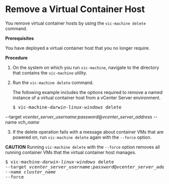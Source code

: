 # Remove a Virtual Container Host #

You remove virtual container hosts by using the `vic-machine delete` command.

**Prerequisites**

You have deployed a virtual container host that you no longer require.

**Procedure**

1. On the system on which you run `vic-machine`, navigate to the directory that contains the `vic-machine` utility.
2. Run the `vic-machine delete` command. 

   The following example includes the options required to remove a named instance of a virtual container host from a vCenter Server environment.

   <pre>$ vic-machine<i>-darwin</i><i>-linux</i><i>-windows</i> delete
--target <i>vcenter_server_username</i>:<i>password</i>@<i>vcenter_server_address</i>
--name <i>vch_name</i></pre>

3. If the delete operation fails with a message about container VMs that are powered on, run `vic-machine delete` again with the `--force` option.

  **CAUTION** Running `vic-machine delete` with the `--force` option removes all running container VMs that the virtual container host manages.

   <pre>$ vic-machine<i>-darwin</i><i>-linux</i><i>-windows</i> delete
--target <i>vcenter_server_username</i>:<i>password</i>@<i>vcenter_server_address</i>
--name <i>cluster_name</i></i>
--force</pre>
